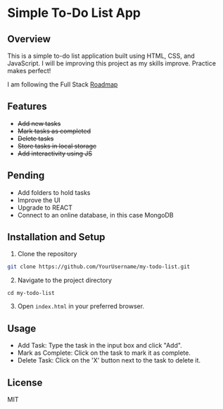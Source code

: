 # Simple To-Do List App

## Overview

This is a simple to-do list application built using HTML, CSS, and JavaScript.
I will be improving this project as my skills improve.
Practice makes perfect!

I am following the Full Stack [Roadmap](https://roadmap.sh/full-stack)

## Features

-  ~~Add new tasks~~
-  ~~Mark tasks as completed~~
-  ~~Delete tasks~~
-  ~~Store tasks in local storage~~
- ~~Add interactivity using JS~~

## Pending
- Add folders to hold tasks
- Improve the UI
- Upgrade to REACT
- Connect to an online database, in this case MongoDB

## Installation and Setup

1. Clone the repository
```bash
git clone https://github.com/YourUsername/my-todo-list.git
```
2. Navigate to the project directory
```
cd my-todo-list
```
3. Open `index.html` in your preferred browser.

## Usage
- Add Task: Type the task in the input box and click "Add".
- Mark as Complete: Click on the task to mark it as complete.
- Delete Task: Click on the 'X' button next to the task to delete it.

## License
MIT